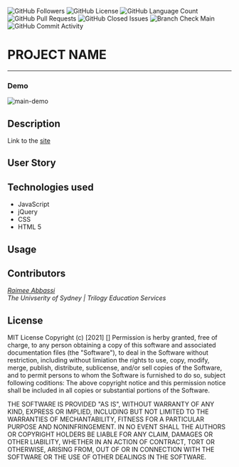 <img alt="GitHub Followers" src="https://img.shields.io/github/followers/Raimeeab"> <img alt="GitHub License" src="https://img.shields.io/apm/l/vim-mode">  <img alt="GitHub Language Count" src="https://img.shields.io/github/languages/count/Raimeeab/<reponame>">  <img alt="GitHub Pull Requests" src="https://img.shields.io/github/pulls/detail/state/Raimeeab/<reponame>">  <img alt="GitHub Closed Issues" src="https://img.shields.io/github/issues-closed-raw/Raimeeab/<reponame>">  <img alt="Branch Check Main" src="https://img.shields.io/github/checks-status/RaimeeAb/<reponame>/main">  <img alt="GitHub Commit Activity" src="https://img.shields.io/github/commit-activity/w/Raimeeab/<reponame>">


# PROJECT NAME
---

### Demo
![main-demo]()

## Description

Link to the [site]()

## User Story 


## Technologies used 

- JavaScript
- jQuery 
- CSS
- HTML 5


## Usage 



## Contributors

*[Raimee Abbassi](https://github.com/Raimeeab)* <br>
*The Univserity of Sydney | Trilogy Education Services* <br>

## License 

MIT License
Copyright (c) [2021] [<reponame>]
Permission is herby granted, free of charge, to any person obtaining a copy of this software and associated documentation files (the "Software"), to deal in the Software without restriction, including without limiation the rights to use, copy, modify, merge, publish, distribute, sublicense, and/or sell copies of the Software, and to permit persons to whom the Software is furnished to do so, subject following coditions: 
The above copyright notice and this permission notice shall be included in all copies or substantial portions of the Software. 

THE SOFTWARE IS PROVIDED "AS IS", WITHOUT WARRANTY OF ANY KIND, EXPRESS OR IMPLIED, INCLUDING BUT NOT LIMITED TO THE WARRANTIES OF MECHANTABILITY, FITNESS FOR A PARTICULAR PURPOSE AND NONINFRINGEMENT. IN NO EVENT SHALL THE AUTHORS OR COPYRIGHT HOLDERS BE LIABLE FOR ANY CLAIM, DAMAGES OR OTHER LIABILITY, WHETHER IN AN ACTION OF CONTRACT, TORT OR OTHERWISE, ARISING FROM, OUT OF OR IN CONNECTION WITH THE SOFTWARE OR THE USE OF OTHER DEALINGS IN THE SOFTWARE.  
